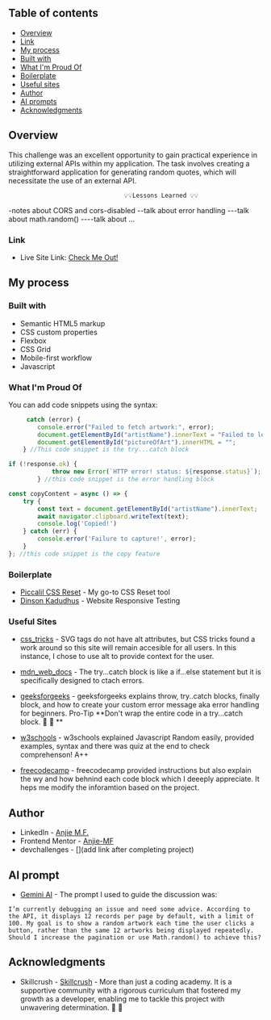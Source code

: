 ## Table of contents

- [Overview](#overview)
- [Link](#link)
- [My process](#my-process)
- [Built with](#built-with)
- [What I'm Proud Of](#what-I'm-Proud-Of)
- [Boilerplate](#boilerplate)
- [Useful sites](#useful-sites)
- [Author](#author)
- [AI prompts ](#ai-prompts)
- [Acknowledgments](#acknowledgments)


## Overview
This challenge was an excellent opportunity to gain practical experience in utilizing external APIs within my application. The task involves creating a straightforward application for generating random quotes, which will necessitate the use of an external API.

                                    💡💡Lessons Learned 💡💡

-notes about CORS and cors-disabled 
--talk about error handling
---talk about math.random()
----talk about ...


### Link

- Live Site Link: [Check Me Out!]()

## My process

### Built with

- Semantic HTML5 markup
- CSS custom properties
- Flexbox
- CSS Grid
- Mobile-first workflow
- Javascript

### What I'm Proud Of

You can add code snippets using the syntax:

```js
     catch (error) {
        console.error("Failed to fetch artwork:", error);
        document.getElementById("artistName").innerText = "Failed to load artwork.";
        document.getElementById("pictureOfArt").innerHTML = "";
    } //This code snippet is the try...catch block
```
```js
if (!response.ok) {
            throw new Error(`HTTP error! status: ${response.status}`);
        } //this code snippet is the error handling block 
```

```js
const copyContent = async () => {
    try {
        const text = document.getElementById("artistName").innerText;
        await navigator.clipboard.writeText(text);
        console.log('Copied!')
    } catch (err) {
        console.error('Failure to capture!', error);
    }
}; //this code snippet is the copy feature
```

### Boilerplate

- [Piccalil CSS Reset](https://piccalil.li/blog/a-more-modern-css-reset/) - My go-to CSS Reset tool
- [Dinson Kadudhus](https://responsivetesttool.com/) - Website Responsive Testing

### Useful Sites

- [css_tricks](https://css-tricks.com/accessible-svgs/) - SVG tags do not have alt attributes, but CSS tricks found a work around so this site will remain accesible for all users. In this instance, I chose to use alt to provide context for the user. 

- [mdn_web_docs](https://developer.mozilla.org/en-US/docs/Web/JavaScript/Reference/Statements/try...catch) - The try...catch block is like a if...else statement but it is specifically designed to ctach errors.

- [geeksforgeeks](https://www.geeksforgeeks.org/javascript-errors-throw-and-try-to-catch/) - geeksforgeeks explains throw, try..catch blocks, finally block, and how to create your custom error message aka error handling for beginners. Pro-Tip **Don't wrap the entire code in a try...catch block. 🫠 🫠 **

- [w3schools](https://www.w3schools.com/js/js_random.asp) - w3schools explained Javascript Random easily, provided examples, syntax and there was quiz at the end to check comprehenson! A++

- [freecodecamp](https://www.freecodecamp.org/news/copy-text-to-clipboard-javascript/) - freecodecamp provided instructions but also explain the wy and how behnind each code block which I deeeply appreciate. It heps me modify the inforamtion based on the project. 

## Author

- LinkedIn - [Anjie M.F.](https://www.linkedin.com/in/anjiemay23/)
- Frontend Mentor - [Anjie-MF](https://www.frontendmentor.io/profile/Anjie-MF)
- devchallenges - [](add link after completing project)


## AI prompt 

- [Gemini AI](gemini.google.com) - The prompt I used to guide the discussion was:

``` I’m currently debugging an issue and need some advice. According to the API, it displays 12 records per page by default, with a limit of 100. My goal is to show a random artwork each time the user clicks a button, rather than the same 12 artworks being displayed repeatedly. Should I increase the pagination or use Math.random() to achieve this? ``` 

## Acknowledgments

- Skillcrush -  [Skillcrush](https://www.skillcrush.com) - More than just a coding academy. It is a supportive community with a rigorous curriculum that fostered my growth as a developer, enabling me to tackle this project with unwavering determination. 🖤 🖤 

